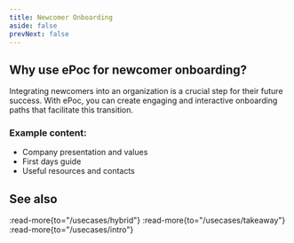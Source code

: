 ```yaml
---
title: Newcomer Onboarding
aside: false
prevNext: false
---
```


## Why use ePoc for newcomer onboarding?

Integrating newcomers into an organization is a crucial step for their future success. With ePoc, you can create engaging and interactive onboarding paths that facilitate this transition.

### Example content:
- Company presentation and values
- First days guide
- Useful resources and contacts

## See also

:read-more{to="/usecases/hybrid"}
:read-more{to="/usecases/takeaway"}
:read-more{to="/usecases/intro"}